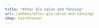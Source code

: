 ```yaml
---
title: "After Glo Salon and Tanning"
url: /athens/after-glo-salon-and-tanning/
shop: hairdresser
---
```

